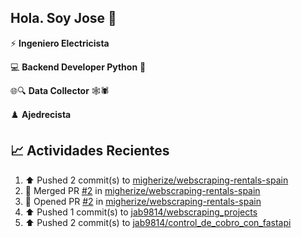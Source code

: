 ## Hola. Soy Jose 👋

:zap: **Ingeniero Electricista**

:computer: **Backend Developer Python** :snake:

🌐🔍 **Data Collector** 🕸️🕷

♟️ **Ajedrecista**

<!--![Website](https://img.shields.io/website?url=https%3A%2F%2Fjab9814.github.io%2F)-->

## :chart_with_upwards_trend: Actividades Recientes 
<!--RECENT_ACTIVITY:start-->
1. ⬆️ Pushed 2 commit(s) to [migherize/webscraping-rentals-spain](https://github.com/migherize/webscraping-rentals-spain)<br>
2. 🎉 Merged PR [#2](https://github.com/migherize/webscraping-rentals-spain/pull/2) in [migherize/webscraping-rentals-spain](https://github.com/migherize/webscraping-rentals-spain)<br>
3. 💪 Opened PR [#2](https://github.com/migherize/webscraping-rentals-spain/pull/2) in [migherize/webscraping-rentals-spain](https://github.com/migherize/webscraping-rentals-spain)<br>
4. ⬆️ Pushed 1 commit(s) to [jab9814/webscraping_projects](https://github.com/jab9814/webscraping_projects)<br>
5. ⬆️ Pushed 2 commit(s) to [jab9814/control_de_cobro_con_fastapi](https://github.com/jab9814/control_de_cobro_con_fastapi)<br>
<!--RECENT_ACTIVITY:end-->

<!--
**jab9814/jab9814** is a ✨ _special_ ✨ repository because its `README.md` (this file) appears on your GitHub profile.

Here are some ideas to get you started:

- 🔭 I’m currently working on ...
- 🌱 I’m currently learning ...
- 👯 I’m looking to collaborate on ...
- 🤔 I’m looking for help with ...
- 💬 Ask me about ...
- 📫 How to reach me: ...
- 😄 Pronouns: ...
- ⚡ Fun fact: ...
-->
